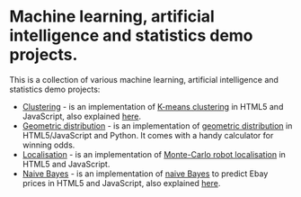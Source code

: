 # Machine learning, artificial intelligence and statistics demo projects.

This is a collection of various machine learning, artificial intelligence and statistics demo projects:

- [Clustering](https://rawcdn.githack.com/rtybase/ml-ai-stats/d15dd4f44790a6249a642252165ea8e3fe542472/clustering/k-means-clustering.html) - is an implementation of [K-means clustering](https://en.wikipedia.org/wiki/K-means_clustering) in HTML5 and JavaScript, also explained [here](https://rtybase.blogspot.com/2011/12/k-means-clustering-algorithm.html).
- [Geometric distribution](https://rawcdn.githack.com/rtybase/ml-ai-stats/d15dd4f44790a6249a642252165ea8e3fe542472/geometric-distribution/odds-calculator.html) - is an implementation of [geometric distribution](https://en.wikipedia.org/wiki/Geometric_distribution) in HTML5/JavaScript and Python. It comes with a handy calculator for winning odds.
- [Localisation](https://rawcdn.githack.com/rtybase/ml-ai-stats/d15dd4f44790a6249a642252165ea8e3fe542472/localisation/mc-localisation.html) - is an implementation of [Monte-Carlo robot localisation](https://en.wikipedia.org/wiki/Monte_Carlo_localization) in HTML5 and JavaScript.
- [Naive Bayes](https://rawcdn.githack.com/rtybase/ml-ai-stats/87290cbe8887f28d92325f14bbc30b476ac685c1/naive-bayes/ebay-price-predictor.html) - is an implementation of [naive Bayes](https://en.wikipedia.org/wiki/Naive_Bayes_classifier) to predict Ebay prices in HTML5 and JavaScript, also explained [here](https://rtybase.blogspot.com/2011/11/naive-bayes-and-laplace-smoothing.html).
